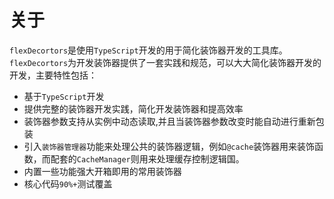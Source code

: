 # 关于

`flexDecortors`是使用`TypeScript`开发的用于简化装饰器开发的工具库。`flexDecortors`为开发装饰器提供了一套实践和规范，可以大大简化装饰器开发的开发，主要特性包括：

- 基于`TypeScript`开发
- 提供完整的装饰器开发实践，简化开发装饰器和提高效率
- 装饰器参数支持从实例中动态读取,并且当装饰器参数改变时能自动进行重新包装
- 引入`装饰器管理器`功能来处理公共的装饰器逻辑，例如`@cache`装饰器用来装饰函数，而配套的`CacheManager`则用来处理缓存控制逻辑国。
- 内置一些功能强大开箱即用的常用装饰器
- 核心代码`90%+`测试覆盖